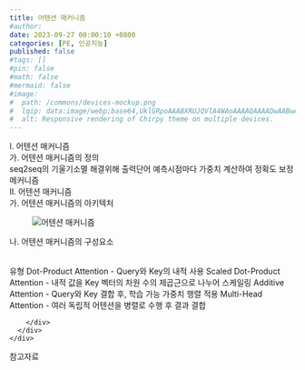 ```yaml
---
title: 어텐션 매커니즘
#author: 
date: 2023-09-27 00:00:10 +0800
categories: [PE, 인공지능]
published: false
#tags: []
#pin: false
#math: false
#mermaid: false
#image:
#  path: /commons/devices-mockup.png
#  lqip: data:image/webp;base64,UklGRpoAAABXRUJQVlA4WAoAAAAQAAAADwAABwAAQUxQSDIAAAARL0AmbZurmr57yyIiqE8oiG0bejIYEQTgqiDA9vqnsUSI6H+oAERp2HZ65qP/VIAWAFZQOCBCAAAA8AEAnQEqEAAIAAVAfCWkAALp8sF8rgRgAP7o9FDvMCkMde9PK7euH5M1m6VWoDXf2FkP3BqV0ZYbO6NA/VFIAAAA
#  alt: Responsive rendering of Chirpy theme on multiple devices.
---
```


<div class="post-wrap">
  <div class="para">
    <div class="para-title">
      I. 어텐션 매커니즘
    </div>
    <div class="para-cntnt">
      <div class="para">
        <div class="para-title">
          가. 어텐션 매커니즘의 정의
        </div>
        <div class="para-cntnt">
            seq2seq의 기울기소멸 해결위해 출력단어 예측시점마다 가중치 계산하여 정확도 보정 메커니즘
        </div>
      </div>
    </div>
  </div>
  
  <div class="para">
    <div class="para-title">
      II. 어텐션 매커니즘
    </div>
    <div class="para-cntnt">
      <div class="para">
        <div class="para-title">
          가. 어텐션 매커니즘의 아키텍처
        </div>
        <div class="para-cntnt">
          <figure class="post-figure">
            <img src="/assets/img/posts/어텐션-매커니즘.png" alt="어텐션 매커니즘">
<!--            <figcaption>Source: Unveiling the Metaverse: Exploring Emerging Trends, Multifaceted Perspectives, and Future Challenges</figcaption>-->
          </figure>
        </div>
      </div>
      <div class="para">
        <div class="para-title">
          나. 어텐션 매커니즘의 구성요소
        </div>
        <div class="para-cntnt">
          <table class="post-table">
          </table>
          유형
  Dot-Product Attention - Query와 Key의 내적 사용
  Scaled Dot-Product Attention - 내적 값을 Key 벡터의 차원 수의 제곱근으로 나누어 스케일링
  Additive Attention - Query와 Key 결합 후, 학습 가능 가중치 행렬 적용
  Multi-Head Attention - 여러 독립적 어텐션을 병렬로 수행 후 결과 결합

        </div>
      </div>
    </div>
  </div>

  <div class="refr-wrap">
    <div class="refr-title">
        참고자료
    </div>
    <ol class="refr-list">
    <!--    <li>(나현식, 최대선) <a target="_blank" href="https://scienceon.kisti.re.kr/commons/util/originalView.do?cn=JAKO202225948430499&oCn=JAKO202225948430499&dbt=JAKO&journal=NJOU00291864">메타버스 보안 위협 요소 및 대응 방안 검토</a></li>-->
    <!--    <li>(M. Uddin, S. Manickam, H. Ullah, M. Obaidat and A. Dandoush) <a target="_blank" href="https://ieeexplore.ieee.org/abstract/document/10138386">Unveiling the Metaverse: Exploring Emerging Trends, Multifaceted Perspectives, and Future Challenges</a></li>-->
    </ol>
  </div>
</div>
